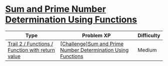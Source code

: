 # [Sum and Prime Number Determination Using Functions](https://www.codetree.ai/trails/complete/curated-cards/challenge-use-functions-to-determine-sums-and-decimals)

|Type|Problem XP|Difficulty|
|---|---|---|
|[Trail 2 / Functions / Function with return value](https://www.codetree.ai/trail-info/novice-mid/)|[[Challenge]Sum and Prime Number Determination Using Functions](https://www.codetree.ai/trails/complete/curated-cards/challenge-use-functions-to-determine-sums-and-decimals/)|Medium|

